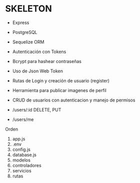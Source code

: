 # SKELETON

- Express
- PostgreSQL
- Sequelize ORM 
- Autenticación con Tokens
- Bcrypt para hashear contraseñas
- Uso de Json Web Token


- Rutas de Login y creación de usuario (register)
- Herramienta para publicar imagenes de perfil
- CRUD de usuarios con autenticacion y manejo de permisos
- /users/:id DELETE, PUT
- /users/me

Orden
1. app.js
2. .env
3. config.js
4. database.js
5. modelos
6. controladores
7. servicios
8. rutas